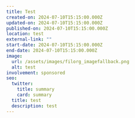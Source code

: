 ```yaml
---
title: Test
created-on: 2024-07-10T15:15:00.000Z
updated-on: 2024-07-10T15:15:00.000Z
published-on: 2024-07-10T15:15:00.000Z
location: test
external-link: ""
start-date: 2024-07-10T15:15:00.000Z
end-date: 2024-07-10T15:15:00.000Z
image:
  url: /assets/images/filorg_imagefallback.png
  alt: test
involvement: sponsored
seo:
  twitter:
    title: summary
    card: summary
  title: test
  description: test
---
```

